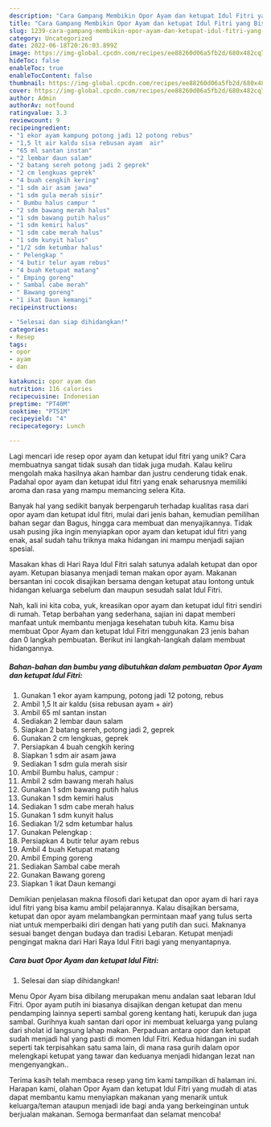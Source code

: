 ```yaml
---
description: "Cara Gampang Membikin Opor Ayam dan ketupat Idul Fitri yang Bisa Manjain Lidah"
title: "Cara Gampang Membikin Opor Ayam dan ketupat Idul Fitri yang Bisa Manjain Lidah"
slug: 1239-cara-gampang-membikin-opor-ayam-dan-ketupat-idul-fitri-yang-bisa-manjain-lidah
category: Uncategorized
date: 2022-06-18T20:26:03.899Z
image: https://img-global.cpcdn.com/recipes/ee88260d06a5fb2d/680x482cq70/opor-ayam-dan-ketupat-idul-fitri-foto-resep-utama.jpg
hideToc: false
enableToc: true
enableTocContent: false
thumbnail: https://img-global.cpcdn.com/recipes/ee88260d06a5fb2d/680x482cq70/opor-ayam-dan-ketupat-idul-fitri-foto-resep-utama.jpg
cover: https://img-global.cpcdn.com/recipes/ee88260d06a5fb2d/680x482cq70/opor-ayam-dan-ketupat-idul-fitri-foto-resep-utama.jpg
author: Admin
authorAv: notfound
ratingvalue: 3.3
reviewcount: 9
recipeingredient:
- "1 ekor ayam kampung potong jadi 12 potong rebus"
- "1,5 lt air kaldu sisa rebusan ayam  air"
- "65 ml santan instan"
- "2 lembar daun salam"
- "2 batang sereh potong jadi 2 geprek"
- "2 cm lengkuas geprek"
- "4 buah cengkih kering"
- "1 sdm air asam jawa"
- "1 sdm gula merah sisir"
- " Bumbu halus campur "
- "2 sdm bawang merah halus"
- "1 sdm bawang putih halus"
- "1 sdm kemiri halus"
- "1 sdm cabe merah halus"
- "1 sdm kunyit halus"
- "1/2 sdm ketumbar halus"
- " Pelengkap "
- "4 butir telur ayam rebus"
- "4 buah Ketupat matang"
- " Emping goreng"
- " Sambal cabe merah"
- " Bawang goreng"
- "1 ikat Daun kemangi"
recipeinstructions:

- "Selesai dan siap dihidangkan!"
categories:
- Resep
tags:
- opor
- ayam
- dan

katakunci: opor ayam dan 
nutrition: 116 calories
recipecuisine: Indonesian
preptime: "PT40M"
cooktime: "PT51M"
recipeyield: "4"
recipecategory: Lunch

---
```





Lagi mencari ide resep opor ayam dan ketupat idul fitri yang unik? Cara membuatnya sangat tidak susah dan tidak juga mudah. Kalau keliru mengolah maka hasilnya akan hambar dan justru cenderung tidak enak. Padahal opor ayam dan ketupat idul fitri yang enak seharusnya memiliki aroma dan rasa yang mampu memancing selera Kita.





Banyak hal yang sedikit banyak berpengaruh terhadap kualitas rasa dari opor ayam dan ketupat idul fitri, mulai dari jenis bahan, kemudian pemilihan bahan segar dan Bagus, hingga cara membuat dan menyajikannya. Tidak usah pusing jika ingin menyiapkan opor ayam dan ketupat idul fitri yang enak,      asal sudah tahu triknya maka hidangan ini mampu menjadi sajian spesial.














Masakan khas di Hari Raya Idul Fitri salah satunya adalah ketupat dan opor ayam. Ketupan biasanya menjadi teman makan opor ayam. Makanan bersantan ini cocok disajikan bersama dengan ketupat atau lontong untuk hidangan keluarga sebelum dan maupun sesudah salat Idul Fitri.






Nah, kali ini kita coba, yuk, kreasikan opor ayam dan ketupat idul fitri sendiri di rumah. Tetap berbahan yang sederhana, sajian ini dapat memberi manfaat untuk membantu menjaga kesehatan tubuh kita. Kamu bisa membuat Opor Ayam dan ketupat Idul Fitri menggunakan 23 jenis bahan dan 0 langkah pembuatan. Berikut ini langkah-langkah dalam membuat hidangannya.

<!--inarticleads1-->

##### Bahan-bahan dan bumbu yang dibutuhkan dalam pembuatan Opor Ayam dan ketupat Idul Fitri:

1. Gunakan 1 ekor ayam kampung, potong jadi 12 potong, rebus
1. Ambil 1,5 lt air kaldu (sisa rebusan ayam + air)
1. Ambil 65 ml santan instan
1. Sediakan 2 lembar daun salam
1. Siapkan 2 batang sereh, potong jadi 2, geprek
1. Gunakan 2 cm lengkuas, geprek
1. Persiapkan 4 buah cengkih kering
1. Siapkan 1 sdm air asam jawa
1. Sediakan 1 sdm gula merah sisir
1. Ambil  Bumbu halus, campur :
1. Ambil 2 sdm bawang merah halus
1. Gunakan 1 sdm bawang putih halus
1. Gunakan 1 sdm kemiri halus
1. Sediakan 1 sdm cabe merah halus
1. Gunakan 1 sdm kunyit halus
1. Sediakan 1/2 sdm ketumbar halus
1. Gunakan  Pelengkap :
1. Persiapkan 4 butir telur ayam rebus
1. Ambil 4 buah Ketupat matang
1. Ambil  Emping goreng
1. Sediakan  Sambal cabe merah
1. Gunakan  Bawang goreng
1. Siapkan 1 ikat Daun kemangi


Demikian penjelasan makna filosofi dari ketupat dan opor ayam di hari raya idul fitri yang bisa kamu ambil pelajarannya. Kalau disajikan bersama, ketupat dan opor ayam melambangkan permintaan maaf yang tulus serta niat untuk memperbaiki diri dengan hati yang putih dan suci. Maknanya sesuai banget dengan budaya dan tradisi Lebaran. Ketupat menjadi pengingat makna dari Hari Raya Idul Fitri bagi yang menyantapnya. 

<!--inarticleads2-->

##### Cara buat Opor Ayam dan ketupat Idul Fitri:


1. Selesai dan siap dihidangkan!

Menu Opor Ayam bisa dibilang merupakan menu andalan saat lebaran Idul Fitri. Opor ayam putih ini biasanya disajikan dengan ketupat dan menu pendamping lainnya seperti sambal goreng kentang hati, kerupuk dan juga sambal. Gurihnya kuah santan dari opor ini membuat keluarga yang pulang dari sholat id langsung lahap makan. Perpaduan antara opor dan ketupat sudah menjadi hal yang pasti di momen Idul Fitri. Kedua hidangan ini sudah seperti tak terpisahkan satu sama lain, di mana rasa gurih dalam opor melengkapi ketupat yang tawar dan keduanya menjadi hidangan lezat nan mengenyangkan.. 

Terima kasih telah membaca resep yang tim kami tampilkan di halaman ini. Harapan kami, olahan Opor Ayam dan ketupat Idul Fitri yang mudah di atas dapat membantu kamu menyiapkan makanan yang menarik untuk keluarga/teman ataupun menjadi ide bagi anda yang berkeinginan untuk berjualan makanan. Semoga bermanfaat dan selamat mencoba!
